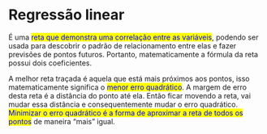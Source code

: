 # Regressão linear

É uma <mark style="color:blue;">reta que demonstra uma correlação entre as variáveis</mark>, podendo ser usada para descobrir o padrão de relacionamento entre elas e fazer previsões de pontos futuros. Portanto, matematicamente a fórmula da reta possui dois coeficientes.

A melhor reta traçada é aquela que está mais próximos aos pontos, isso matematicamente significa o <mark style="color:blue;">menor erro quadrático</mark>. A margem de erro desta reta é a distância do ponto até ela. Então ficar movendo a reta, vai mudar essa distância e consequentemente mudar o erro quadrático. <mark style="color:blue;">Minimizar o erro quadrático é a forma de aproximar a reta de todos os pontos</mark> de maneira “mais” igual.

